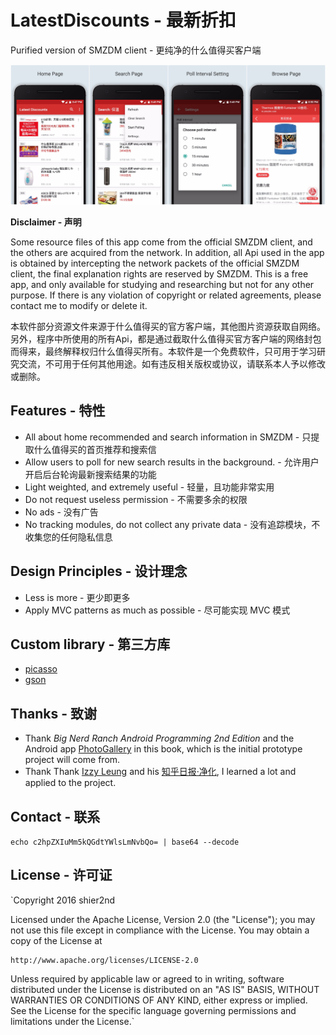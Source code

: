 # LatestDiscounts - 最新折扣

Purified version of SMZDM client - 更纯净的什么值得买客户端

![LatestDiscounts](https://raw.githubusercontent.com/shier2nd/LatestDiscounts/master/LatestDiscounts.png)

__Disclaimer - 声明__  

Some resource files of this app come from the official SMZDM client, and the others are acquired from the network. In addition, all Api used in the app is obtained by intercepting the network packets of the official SMZDM client, the final explanation rights are reserved by SMZDM. This is a free app, and only available for studying and researching but not for any other purpose. If there is any violation of copyright or related agreements, please contact me to modify or delete it.

本软件部分资源文件来源于什么值得买的官方客户端，其他图片资源获取自网络。另外，程序中所使用的所有Api，都是通过截取什么值得买官方客户端的网络封包而得来，最终解释权归什么值得买所有。本软件是一个免费软件，只可用于学习研究交流，不可用于任何其他用途。如有违反相关版权或协议，请联系本人予以修改或删除。

## Features - 特性

- All about home recommended and search information in SMZDM - 只提取什么值得买的首页推荐和搜索信
- Allow users to poll for new search results in the background. - 允许用户开启后台轮询最新搜索结果的功能
- Light weighted, and extremely useful - 轻量，且功能非常实用
- Do not request useless permission - 不需要多余的权限
- No ads - 没有广告
- No tracking modules, do not collect any private data - 没有追踪模块，不收集您的任何隐私信息

## Design Principles - 设计理念

- Less is more - 更少即更多
- Apply MVC patterns as much as possible - 尽可能实现 MVC 模式

## Custom library - 第三方库

- [picasso](https://github.com/square/picasso)
- [gson](https://github.com/google/gson)

## Thanks - 致谢

- Thank *Big Nerd Ranch Android Programming 2nd Edition* and the Android app [PhotoGallery](https://github.com/shier2nd/bnr-PhotoGallery) in this book, which is the initial prototype project will come from.
- Thank Thank [Izzy Leung](https://github.com/izzyleung) and his [知乎日报·净化](https://github.com/izzyleung/ZhihuDailyPurify), I learned a lot and applied to the project.

## Contact - 联系

`echo c2hpZXIuMm5kQGdtYWlsLmNvbQo= | base64 --decode`

## License - 许可证

`Copyright 2016 shier2nd

Licensed under the Apache License, Version 2.0 (the "License");
you may not use this file except in compliance with the License.
You may obtain a copy of the License at

    http://www.apache.org/licenses/LICENSE-2.0

Unless required by applicable law or agreed to in writing, software
distributed under the License is distributed on an "AS IS" BASIS,
WITHOUT WARRANTIES OR CONDITIONS OF ANY KIND, either express or implied.
See the License for the specific language governing permissions and
limitations under the License.`
